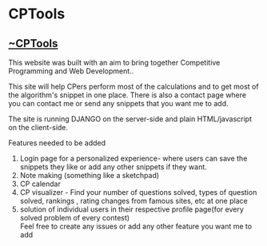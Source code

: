 # CPTools  
## <a href = "http://cp--tools.herokuapp.com/"> ~CPTools</a>

This website was built with an aim to bring together Competitive Programming and Web Development.. 

This site will help CPers perform most of the calculations and to get most of the algorithm's snippet in one place.
There is also a contact page where you can contact me or send any snippets that you want me to add.

The site is running DJANGO on the server-side and plain HTML/javascript on the client-side.

Features needed to be added
1) Login page for a personalized experience- where users can save the snippets they like or add any other snippets if they want.  
2) Note making (something like a sketchpad)
3) CP calendar
4) CP visualizer - Find your number of questions solved, types of question solved, rankings , rating changes from famous sites, etc at one place
5) solution of individual users in their respective profile page(for every solved problem of every contest)  
Feel free to create any issues or add any other feature you want me to add
